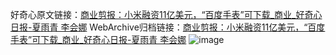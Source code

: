 好奇心原文链接：[商业剪报：小米融资11亿美元，“百度手表”可下载_商业_好奇心日报-夏雨青 李会娜](https://www.qdaily.com/articles/4822.html)
WebArchive归档链接：[商业剪报：小米融资11亿美元，“百度手表”可下载_商业_好奇心日报-夏雨青 李会娜](http://web.archive.org/web/20190623162744/https://www.qdaily.com/articles/4822.html)
![image](http://ww3.sinaimg.cn/large/007d5XDply1g3w5s27u7yj30u03n3hdt)